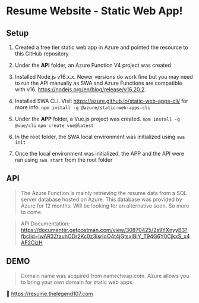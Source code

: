 # Resume Website - Static Web App!
## Setup
1. Created a free tier static web app in Azure and pointed the resource to this GitHub repository
2. Under the **API** folder, an Azure Function V4 project was created
3. Installed Node.js v16.x.x. Newer versions do work fine but you may need to run the API manually as SWA and Azure Functions are compatible with v16. https://nodejs.org/en/blog/release/v16.20.2.
4. Installed SWA CLI. Visit https://azure.github.io/static-web-apps-cli/ for more info.
	`npm install -g @azure/static-web-apps-cli`
5. Under the **APP** folder, a Vue.js project was created.
 	`npm install -g @vue/cli`
	`npm create vue@latest`
	
7. In the root folder, the SWA local environment was initialized using `swa init`
8. Once the local environment was initialized, the APP and the API were ran using `swa start` from the root folder

## API
> The Azure Function is mainly retrieving the resume data from a SQL server database hosted on Azure. This database was provided by Azure for 12 months. Will be looking for an alternative soon. So more to come.


>API Documentation:
>https://documenter.getpostman.com/view/30870425/2s9YXnyyB3?fbclid=IwAR3ZtauhODr2Kc0z3isrIqO4t4jGtsxIBIY_T94G6Y0CjkxS_x4AF2CizH

## DEMO
> Domain name was acquired from namecheap.com. Azure allows you to bring your own domain for static web apps.

🚀 https://resume.thelegend107.com
